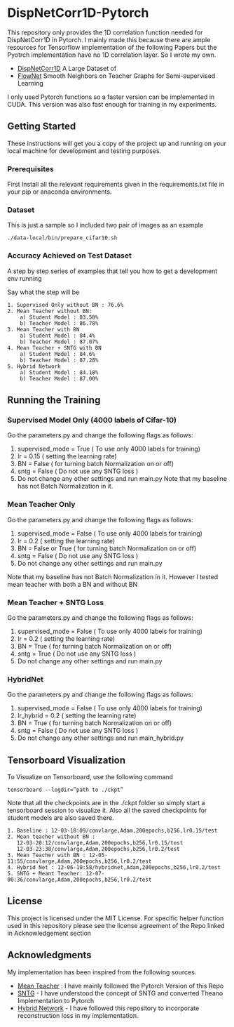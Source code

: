 # DispNetCorr1D-Pytorch
This repository only provides the 1D correlation function needed for DispNetCorr1D in Pytorch. I mainly made this because there are ample resources for Tensorflow implementation of the following Papers but the Pyotrch implementation have no 1D correlation layer. So I wrote my own. 

* [DispNetCorr1D](https://arxiv.org/abs/1703.01780) A Large Dataset of 
* [FlowNet](https://arxiv.org/pdf/1711.00258.pdf)   Smooth Neighbors on Teacher Graphs for Semi-supervised Learning

I only used Pytorch functions so a faster version can be implemented in CUDA. This version was also fast enough for training in my experiments.

## Getting Started

These instructions will get you a copy of the project up and running on your local machine for development and testing purposes. 

### Prerequisites

First Install all the relevant requirements given in the requirements.txt file in your pip or anaconda environments. 

 
### Dataset 
This is just a sample so I included two pair of images as an example
```
./data-local/bin/prepare_cifar10.sh
```

###  Accuracy Achieved on Test Dataset

A step by step series of examples that tell you how to get a development env running

Say what the step will be

```
1. Supervised Only without BN : 76.6% 
2. Mean Teacher without BN: 
    a) Student Model : 83.58%
    b) Teacher Model : 86.78%
3. Mean Teacher with BN
    a) Student Model : 84.4%
    b) Teacher Model : 87.07%
4. Mean Teacher + SNTG with BN
    a) Student Model : 84.6%
    b) Teacher Model : 87.28%
5. Hybrid Network
    a) Student Model : 84.18%
    b) Teacher Model : 87.00%
```


## Running the Training 


### Supervised Model Only (4000 labels of Cifar-10)
Go the parameters.py and change the following flags as follows:

1. supervised_mode = True ( To use only 4000 labels for training)
2. lr = 0.15  ( setting the learning rate)
3. BN = False  ( for turning batch Normalization on or off)
4. sntg = False ( Do not use any SNTG loss )
5. Do not change any other settings and run main.py
 Note that my baseline has not Batch Normalization in it. 
### Mean Teacher Only 
Go the parameters.py and change the following flags as follows:

1. supervised_mode = False ( To use only 4000 labels for training)
2. lr = 0.2  ( setting the learning rate)
3. BN = False or True  ( for turning batch Normalization on or off)
4. sntg = False ( Do not use any SNTG loss )
5. Do not change any other settings and run main.py

Note that my baseline has not Batch Normalization in it. However I tested mean teacher with both a BN and without BN
 


### Mean Teacher + SNTG Loss 
Go the parameters.py and change the following flags as follows:

1. supervised_mode = False ( To use only 4000 labels for training)
2. lr = 0.2  ( setting the learning rate)
3. BN = True  ( for turning batch Normalization on or off)
4. sntg = True ( Do not use any SNTG loss )
5. Do not change any other settings and run main.py

### HybridNet  
Go the parameters.py and change the following flags as follows:

1. supervised_mode = False ( To use only 4000 labels for training)
2. lr_hybrid = 0.2  ( setting the learning rate)
3. BN = True  ( for turning batch Normalization on or off)
4. sntg = False ( Do not use any SNTG loss )
5. Do not change any other settings and run main_hybrid.py



## Tensorboard Visualization
To Visualize on Tensorboard, use the following command 
```
tensorboard --logdir=”path to ./ckpt”
```
Note that all the checkpoints are in the ./ckpt folder so simply start a tensorboard session to visualize it. Also all the saved checkpoints for student models are also saved there.
```
1. Baseline : 12-03-18:09/convlarge,Adam,200epochs,b256,lr0.15/test
2. Mean teacher without BN :
   12-03-20:12/convlarge,Adam,200epochs,b256,lr0.15/test
   12-03-23:38/convlarge,Adam,200epochs,b256,lr0.2/test
3. Mean Teacher with BN : 12-05-11:55/convlarge,Adam,200epochs,b256,lr0.2/test
4. Hybrid Net : 12-06-10:58/hybridnet,Adam,200epochs,b256,lr0.2/test
5. SNTG + Meant Teacher: 12-07-00:36/convlarge,Adam,200epochs,b256,lr0.2/test
```


## License

This project is licensed under the MIT License. 
For specific helper function used in this repository please see the license agreement of the Repo linked in Acknowledgement section
## Acknowledgments
My implementation has been inspired from the following sources.

* [Mean Teacher](https://github.com/CuriousAI/mean-teacher) : I have mainly followed the Pytorch Version of this Repo
* [SNTG](https://github.com/xinmei9322/SNTG) - I have understood the concept of SNTG and converted Theano Implementation to Pytorch
* [Hybrid Network](https://github.com/dakshitagrawal97/HybridNet) - I have followed this repository to incorporate reconstruction loss in my implementation. 
